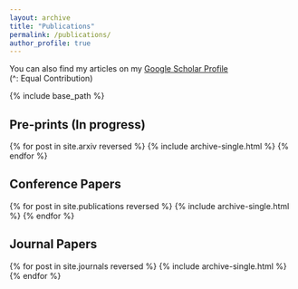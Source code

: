```yaml
---
layout: archive
title: "Publications"
permalink: /publications/
author_profile: true
---
```


You can also find my articles on my [Google Scholar Profile](https://scholar.google.com/citations?user=cB1mFBsAAAAJ)<br>
(^: Equal Contribution)

{% include base_path %}

## Pre-prints (In progress)
{% for post in site.arxiv reversed %}
  {% include archive-single.html %}
{% endfor %}

## Conference Papers
{% for post in site.publications reversed %}
  {% include archive-single.html %}
{% endfor %}

## Journal Papers
{% for post in site.journals reversed %}
  {% include archive-single.html %}
{% endfor %}

